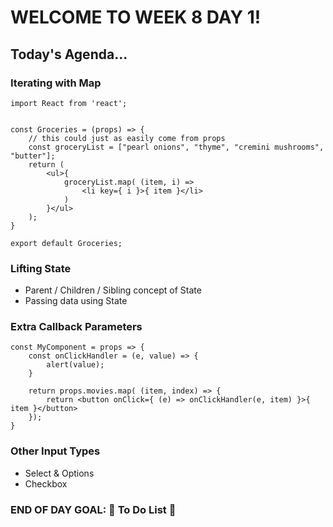 # WELCOME TO WEEK 8 DAY 1!

## Today's Agenda...

### Iterating with Map

```
import React from 'react';


const Groceries = (props) => {
    // this could just as easily come from props
    const groceryList = ["pearl onions", "thyme", "cremini mushrooms", "butter"];
    return (
        <ul>{
            groceryList.map( (item, i) =>
                <li key={ i }>{ item }</li>
            )
        }</ul>
    );
}

export default Groceries;
```

### Lifting State

- Parent / Children / Sibling concept of State
- Passing data using State

### Extra Callback Parameters

```
const MyComponent = props => {
    const onClickHandler = (e, value) => {
        alert(value);
    }

    return props.movies.map( (item, index) => {
        return <button onClick={ (e) => onClickHandler(e, item) }>{ item }</button>
    });
}

```

### Other Input Types

- Select & Options
- Checkbox

### END OF DAY GOAL: :sparkler: To Do List :sparkler:
